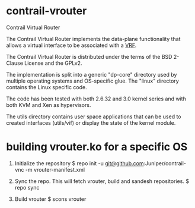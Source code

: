 contrail-vrouter
================

Contrail Virtual Router

The Contrail Virtual Router implements the data-plane functionality that allows a virtual interface to be associated
with a [VRF](http://en.wikipedia.org/wiki/Virtual_Routing_and_Forwarding).

The Contrail Virtual Router is distributed under the terms of the BSD 2-Clause License and the GPLv2.

The implementation is split into a generic "dp-core" directory used by
multiple operating systems and OS-specific glue. The "linux" directory
contains the Linux specific code.

The code has been tested with both 2.6.32 and 3.0 kernel series and
with both KVM and Xen as hypervisors.

The utils directory contains user space applications that can be used
to created interfaces (utils/vif) or display the state of the kernel
module.

building vrouter.ko for a specific OS
==================================

1. Initialize the repository
$ repo init -u git@github.com:Juniper/contrail-vnc -m vrouter-manifest.xml

2. Sync the repo. This will fetch vrouter, build and sandesh repositories.
$ repo sync

3. Build vrouter
$ scons vrouter

